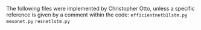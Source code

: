 The following files were implemented by Christopher Otto, unless a specific reference is given by a comment within the code:
 ```efficientnetb1lstm.py```
 ```mesonet.py```
 ```resnetlstm.py```
